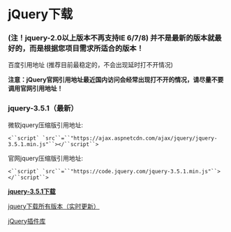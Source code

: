 # jQuery下载

### (注！jquery-2.0以上版本不再支持IE 6/7/8) 并不是最新的版本就最好的，而是根据您项目需求所适合的版本！

百度引用地址 (推荐目前最稳定的，不会出现延时打不开情况) 

**注意：jQuery官网引用地址最近国内访问会经常出现打不开的情况，请尽量不要调用官网引用地址！**

### jquery-3.5.1（最新）

微软jquery压缩版引用地址:

```
<``script` `src``=``"https://ajax.aspnetcdn.com/ajax/jquery/jquery-3.5.1.min.js"``></``script``>
```

官网jquery压缩版引用地址:

```
<``script` `src``=``"https://code.jquery.com/jquery-3.5.1.min.js"``></``script``>
```

[**jquery-3.5.1下载**](https://www.jq22.com/jquery/jquery-3.5.1.zip)





 [jquery下载所有版本（实时更新）](https://www.jq22.com/jquery-info122)

[jQuery插件库](https://www.jq22.com/)